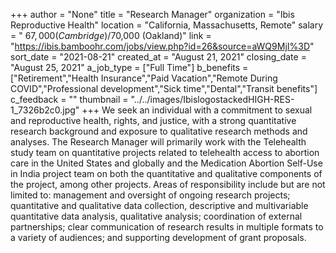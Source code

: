 +++
author = "None"
title = "Research Manager"
organization = "Ibis Reproductive Health"
location = "California, Massachusetts, Remote"
salary = " $67,000 (Cambridge)/$70,000 (Oakland)"
link = "https://ibis.bamboohr.com/jobs/view.php?id=26&source=aWQ9MjI%3D"
sort_date = "2021-08-21"
created_at = "August 21, 2021"
closing_date = "August 25, 2021"
a_job_type = ["Full Time"]
b_benefits = ["Retirement","Health Insurance","Paid Vacation","Remote During COVID","Professional development","Sick time","Dental","Transit benefits"]
c_feedback = ""
thumbnail = "../../images/IbislogostackedHIGH-RES-1_7326b2c0.jpg"
+++
We seek an individual with a commitment to sexual and reproductive health, rights, and justice, with a strong quantitative research background and exposure to qualitative research methods and analyses. The Research Manager will primarily work with the Telehealth study team on quantitative projects related to telehealth access to abortion care in the United States and globally and the Medication Abortion Self-Use in India project team on both the quantitative and qualitative components of the project, among other projects. Areas of responsibility include but are not limited to: management and oversight of ongoing research projects; quantitative and qualitative data collection, descriptive and multivariable quantitative data analysis, qualitative analysis; coordination of external partnerships; clear communication of research results in multiple formats to a variety of audiences; and supporting development of grant proposals.
